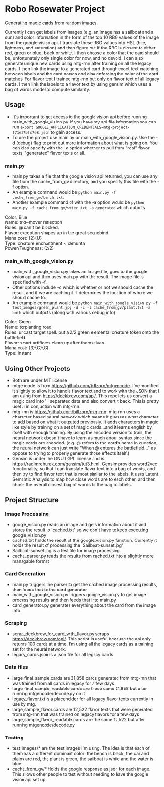# Robo Rosewater Project
Generating magic cards from random images.

Currently I can get labels from images (e.g. an image has a sailboat and a sun) and color information in the form of the top 10 RBG values of the image from the google vision api. I translate these RBG values into HSL (hue, lightness, and saturation) and then figure out if the RBG is closest to either red, green or blue, black or white. I then choose a color that the card should be, unfortunately only single color for now, and no devoid. I can also generate unique new cards using mtg-rnn after training on all the legacy cards. I then link the image to a generated card through exact text matching between labels and the card names and also enforcing the color of the card matches. For flavor text I trained mtg-rnn but only on flavor text of all legacy cards. I then link the labels to a flavor text by using gensim which uses a bag of words model to compute similarity.

## Usage
- It's important to get access to the google vision api before running main_with_google_vision.py. If you have my api file information you can run `export GOOGLE_APPLICATION_CREDENTIALS=mtg-project-f71e27bfc7e8.json` to gain access.
- To use the project use main.py or main_with_google_vision.py. Use the -d (debug) flag to print out more information about what is going on. You can also specify with the -a option whether to pull from "real" flavor texts, "generated" flavor texts or all.

### main.py
- main.py takes a file that the google vision api returned, you can use any file from the cache_from_gv directory, and you specify this file with the -f option.
- An example command would be `python main.py -f cache_from_gv/bench.txt`.
- Another example command of with the -a option would be `python main.py -f cache_from_gv/water.txt -a generated` which outputs

Color: Blue  
Name: trid~mover reflection  
Rules: @ can't be blocked.  
Flavor: exception shapes up in the great scenebind.  
Mana cost: {2}{U}  
Type: creature enchantment ~ xemunta  
Power/Toughness: (2/2)  

### main_with_google_vision.py
- main_with_google_vision.py takes an image file, goes to the google vision api and then uses main.py with the result. The image file is specified with -f.
- Other options include -c which is whether or not we should cache the result, and if we are caching it -l determines the location of where we should cache to.
- An example command would be `python main_with_google_vision.py -f test_images/green_plant.jpg -d -c -l cache_from_gv/plant.txt -a both` which outputs (along with various debug info)

Color: Green  
Name: torplanting road  
Rules: uncast target spell. put a 2/2 green elemental creature token onto the battlefield.  
Flavor: smart artificers clean up after themselves.  
Mana cost: {3}{G}{G}  
Type: instant  

## Using Other Projects
- Both are under MIT license
- mtgencode is from https://github.com/billzorn/mtgencode. I've modified it slightly to allow it to handle flavor text and to work with the JSON that I am using from https://deckbrew.com/api/. This repo lets us convert a magic card into '|' separated data and also convert it back. This is pretty useful in conjuction with mtg-rnn.
- mtg-rnn is https://github.com/billzorn/mtg-rnn. mtg-rnn uses a character based neural network which means it guesses what character to add based on what it outputed previously. It adds characters in magic like style by training on a set of magic cards...and it learns english by itself with enough training. By using the encoded version to train, the neural network doesn't have to learn as much about syntax since the magic cards are encoded. (e.g. @ refers to the card's name in question, the neural network can just write "When @ enteres the battlefield..." as oppose to trying to properly generate those effects itself.)
- Gensim is under the GNU LGPL license and is https://radimrehurek.com/gensim/tut3.html. Gensim provides word2vec functionality, so that I can translate flavor text into a bag of words, and then try to find flavor text that is most similar to the labels. It uses Latent Semantic Analysis to map how close words are to each other, and then chose the overall closest bag of words to the bag of labels.

## Project Structure
### Image Processing
- google_vision.py reads an image and gets information about it and stores the result to 'cached.txt' so we don't have to keep executing google_vision.py
- cached.txt holds the result of the google_vision.py function. Currently it holds the result of processing the 'Sailboat-sunset.jpg'
- Sailboat-sunset.jpg is a test file for image processing
- cache_parser.py reads the results from cached.txt into a slightly more managable format

### Card Generation
- main.py triggers the parser to get the cached image processing results, then feeds that to the card generator
- main_with_google_vision.py triggers google_vision.py to get image processing results and then feeds that into main.py
- card_generator.py generates everything about the card from the image info.

### Scraping
- scrap_deckbrew_for_card_with_flavor.py scraps https://deckbrew.com/api/. This script is useful because the api only returns 100 cards at a time. I'm using all the legacy cards as a training set for the neural network.
- legacy_cards.json is a json file for all legacy cards

### Data files
- large_final_sample.cards are 31,858 cards generated from mtg-rnn that was trained from all cards in legacy for a few days
- large_final_sample_readable.cards are those same 31,858 but after running mtgencode/decode.py on it
- legacy_flavor.txt is a placeholder for all legacy flavor texts currently in use by mtg.
- large_sample_flavor.cards are 12,522 flavor texts that were generated from mtg-rnn that was trained on legacy flavors for a few days
- large_sample_flavor_readable.cards are the same 12,522 but after running mtgencode/decode.py

### Testing
- test_images/* are the test images I'm using. The idea is that each of them has a different dominant color: the bench is black, the car and plains are red, the plant is green, the sailboat is white and the water is blue
- cache_from_gv/* Holds the google response as json for each image. This allows other people to test without needing to have the google vision api set up.
